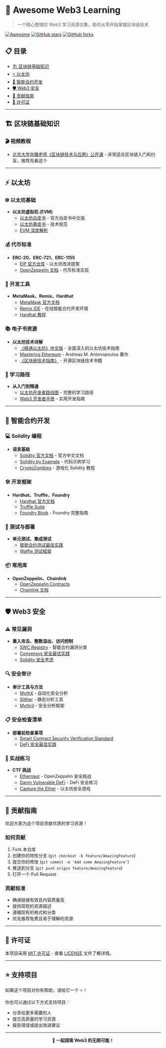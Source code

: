 # 🌟 Awesome Web3 Learning

> 一个精心整理的 Web3 学习资源合集，助你从零开始掌握区块链技术

[![Awesome](https://awesome.re/badge.svg)](https://awesome.re)
[![GitHub stars](https://img.shields.io/github/stars/web3a8/awesome-web3-learning.svg?style=social&label=Star)](https://github.com/web3a8/awesome-web3-learning)
[![GitHub forks](https://img.shields.io/github/forks/web3a8/awesome-web3-learning.svg?style=social&label=Fork)](https://github.com/web3a8/awesome-web3-learning)

## 📋 目录

- [🏗️ 区块链基础知识](#-区块链基础知识)
- [⚡ 以太坊](#-以太坊)
- [📝 智能合约开发](#-智能合约开发)
- [🛡️ Web3 安全](#️-web3-安全)
- [🤝 贡献指南](#-贡献指南)
- [📜 许可证](#-许可证)

---

## 🏗️ 区块链基础知识


### 🎬 视频教程
- [北京大学肖臻老师《区块链技术与应用》公开课](https://www.bilibili.com/video/BV1Vt411X7JF/?spm_id_from=333.1387.homepage.video_card.click&vd_source=0bc644df0f713fa91d8fd7230ec443f4) - 非常适合区块链入门和扫盲，推荐先看这个

---

## ⚡ 以太坊

### 🌐 以太坊基础
- **以太坊虚拟机 (EVM)**
  - [以太坊白皮书](https://ethereum.org/zh/whitepaper/) - 官方白皮书中文版
  - [以太坊黄皮书](https://ethereum.github.io/yellowpaper/paper.pdf) - 技术规范
  - [EVM 深度解析](https://ethdocs.org/en/latest/introduction/what-is-ethereum.html)

### 💰 代币标准
- **ERC-20、ERC-721、ERC-1155**
  - [EIP 官方仓库](https://eips.ethereum.org/) - 以太坊改进提案
  - [OpenZeppelin 文档](https://docs.openzeppelin.com/contracts/) - 代币标准实现

### 🔧 开发工具
- **MetaMask、Remix、Hardhat**
  - [MetaMask 官方文档](https://docs.metamask.io/)
  - [Remix IDE](https://remix.ethereum.org/) - 在线智能合约开发环境
  - [Hardhat 教程](https://hardhat.org/tutorial/)


### 📚 电子书资源
- **以太坊技术详解**
  - [《精通以太坊》中文版](https://github.com/inoutcode/ethereum_book/tree/master) - 全面深入的以太坊技术指南
  - [Mastering Ethereum](https://github.com/ethereumbook/ethereumbook) - Andreas M. Antonopoulos 著作
  - [《区块链技术指南》](https://yeasy.gitbook.io/blockchain_guide/) - 开源区块链技术书籍

### 📖 学习路径
- **从入门到精通**
  - [以太坊开发者路线图](https://roadmap.sh/blockchain) - 完整的学习路径
  - [Web3 开发者手册](https://web3.career/web3-developer-handbook) - 实用开发指南
---

## 📝 智能合约开发

### 💻 Solidity 编程
- **语言基础**
  - [Solidity 官方文档](https://docs.soliditylang.org/zh/latest/) - 官方中文文档
  - [Solidity by Example](https://solidity-by-example.org/) - 代码示例学习
  - [CryptoZombies](https://cryptozombies.io/zh/course/) - 游戏化 Solidity 教程

### 🛠️ 开发框架
- **Hardhat、Truffle、Foundry**
  - [Hardhat 官方文档](https://hardhat.org/docs/)
  - [Truffle Suite](https://trufflesuite.com/docs/)
  - [Foundry Book](https://book.getfoundry.sh/) - Foundry 完整指南

### 🧪 测试与部署
- **单元测试、集成测试**
  - [智能合约测试最佳实践](https://ethereum.org/zh/developers/docs/smart-contracts/testing/)
  - [Waffle 测试框架](https://getwaffle.io/)

### 📦 常用库
- **OpenZeppelin、Chainlink**
  - [OpenZeppelin Contracts](https://github.com/OpenZeppelin/openzeppelin-contracts)
  - [Chainlink 文档](https://docs.chain.link/)

---

## 🛡️ Web3 安全

### ⚠️ 常见漏洞
- **重入攻击、整数溢出、访问控制**
  - [SWC Registry](https://swcregistry.io/) - 智能合约漏洞分类
  - [Consensys 安全最佳实践](https://consensys.github.io/smart-contract-best-practices/)
  - [Solidity 安全考虑](https://docs.soliditylang.org/zh/latest/security-considerations.html)

### 🔍 安全审计
- **审计工具与方法**
  - [MythX](https://mythx.io/) - 自动化安全分析
  - [Slither](https://github.com/crytic/slither) - 静态分析工具
  - [Mythril](https://github.com/ConsenSys/mythril) - 安全分析框架

### 📋 安全检查清单
- **部署前检查事项**
  - [Smart Contract Security Verification Standard](https://github.com/securing/SCSVS)
  - [DeFi 安全最佳实践](https://github.com/OffcierCia/DeFi-Developer-Road-Map)

### 🎯 实战练习
- **CTF 挑战**
  - [Ethernaut](https://ethernaut.openzeppelin.com/) - OpenZeppelin 安全挑战
  - [Damn Vulnerable DeFi](https://www.damnvulnerabledefi.xyz/) - DeFi 安全练习
  - [Capture the Ether](https://capturetheether.com/) - 以太坊安全游戏

---

## 🤝 贡献指南

欢迎大家为这个项目贡献优质的学习资源！

### 如何贡献
1. Fork 本仓库
2. 创建你的特性分支 (`git checkout -b feature/AmazingFeature`)
3. 提交你的修改 (`git commit -m 'Add some AmazingFeature'`)
4. 推送到分支 (`git push origin feature/AmazingFeature`)
5. 打开一个 Pull Request

### 贡献标准
- 确保链接有效且内容质量高
- 提供简短的资源描述
- 遵循现有的格式和分类
- 优先推荐免费且易于理解的资源

---

## 📜 许可证

本项目采用 [MIT 许可证](LICENSE) - 查看 [LICENSE](LICENSE) 文件了解详情。

---

## ⭐ 支持项目

如果这个项目对你有帮助，请给它一个 ⭐️！

你也可以通过以下方式支持项目：
- 分享给更多需要的人
- 提交高质量的学习资源
- 报告错误或提出改进建议

---

<p align="center">
  <strong>🚀 一起探索 Web3 的无限可能！</strong>
</p>
